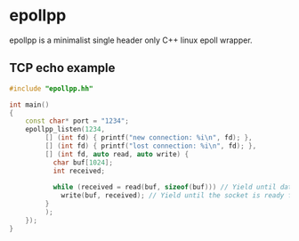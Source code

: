 # epollpp

epollpp is a minimalist single header only C++ linux epoll wrapper.

## TCP echo example

```c++
#include "epollpp.hh"

int main()
{
    const char* port = "1234";
    epollpp_listen(1234,
         [] (int fd) { printf("new connection: %i\n", fd); },
         [] (int fd) { printf("lost connection: %i\n", fd); },
         [] (int fd, auto read, auto write) {
           char buf[1024];
           int received;
           
           while (received = read(buf, sizeof(buf))) // Yield until data reach the socket.
             write(buf, received); // Yield until the socket is ready for a new data write.
         }
         );
    });
}
```
